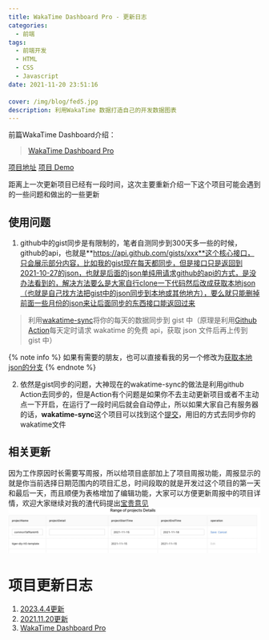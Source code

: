 ```yaml
---
title: WakaTime Dashboard Pro - 更新日志
categories:
  - 前端
tags:
  - 前端开发
  - HTML
  - CSS
  - Javascript
date: 2021-11-20 23:51:16

cover: /img/blog/fed5.jpg
description: 利用WakaTime 数据打造自己的开发数据图表
---
```


前篇WakaTime Dashboard介绍：
> [WakaTime Dashboard Pro](/2021/06/29/fed5/)

[项目地址](https://github.com/fangge/wakatime-dashboard-pro)
[项目 Demo](https://wakatime.mrfangge.com/)

距离上一次更新项目已经有一段时间，这次主要重新介绍一下这个项目可能会遇到的一些问题和做出的一些更新

## 使用问题

1. github中的gist同步是有限制的，笔者自测同步到300天多一些的时候，github的api，也就是**https://api.github.com/gists/xxx**这个核心接口，只会展示部分内容，比如我的gist现在每天都同步，但是接口只是返回到2021-10-27的json，也就是后面的json单纯用请求github的api的方式，是没办法看到的，解决方法要么是大家自行clone一下代码然后改成获取本地json（也就是自己找方法把gist中的json同步到本地或其他地方），要么就只能删掉前面一些月份的json来让后面同步的东西接口能返回过来
> 利用[wakatime-sync](https://github.com/superman66/wakatime-sync)将你的每天的数据同步到 gist 中（原理是利用[Github Action](https://docs.github.com/en/actions)每天定时请求 wakatime 的免费 api，获取 json 文件后再上传到 gist 中）

{% note info %}
如果有需要的朋友，也可以直接看我的另一个修改为[<u>获取本地json的分支</u>](https://github.com/fangge/wakatime-dashboard-pro/tree/local)
{% endnote %}

2. 依然是gist同步的问题，大神现在的wakatime-sync的做法是利用github Action去同步的，但是Action有个问题是如果你不去主动更新项目或者不主动点一下开启，在运行了一段时间后就会自动停止，所以如果大家自己有服务器的话，**wakatime-sync**这个项目可以找到这个[提交](https://github.com/superman66/wakatime-sync/tree/9eba97a683ab1289d2c7f9ecd3b50e35bdb0b7b3)，用旧的方式去同步你的wakatime文件

## 相关更新
因为工作原因时长需要写周报，所以给项目底部加上了项目周报功能，周报显示的就是你当前选择日期范围内的项目汇总，时间段取的就是开发过这个项目的第一天和最后一天，而且顺便为表格增加了编辑功能，大家可以方便更新周报中的项目详情，欢迎大家继续对我的渣代码提出[宝贵意见](https://github.com/fangge/wakatime-dashboard-pro/pulls)
![周报生成器你懂的](/img/blog/1637425411607.jpg)

# 项目更新日志
1. [2023.4.4更新](/2023/04/04/fed11/)
2. [2021.11.20更新](/2021/11/20/fed6/)
3. [WakaTime Dashboard Pro](/2021/06/29/fed5/)